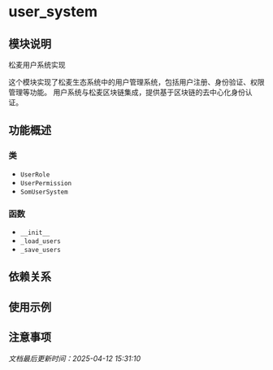 # user_system

## 模块说明
松麦用户系统实现

这个模块实现了松麦生态系统中的用户管理系统，包括用户注册、身份验证、权限管理等功能。
用户系统与松麦区块链集成，提供基于区块链的去中心化身份认证。

## 功能概述

### 类

- `UserRole`
- `UserPermission`
- `SomUserSystem`

### 函数

- `__init__`
- `_load_users`
- `_save_users`

## 依赖关系

## 使用示例

## 注意事项

*文档最后更新时间：2025-04-12 15:31:10*